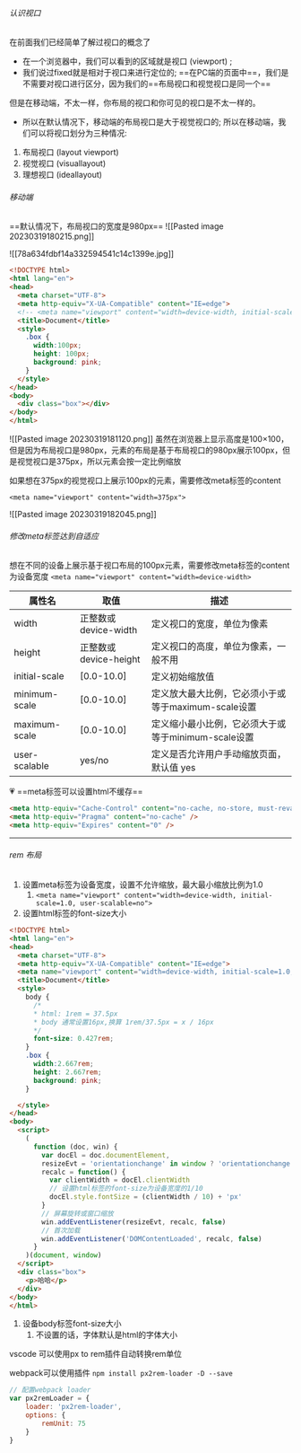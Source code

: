 ###### 认识视口
在前面我们已经简单了解过视口的概念了
- 在一个浏览器中，我们可以看到的区域就是视口 (viewport) ;
- 我们说过fixed就是相对于视口来进行定位的;
==在PC端的页面中==，我们是不需要对视口进行区分，因为我们的==布局视口和视觉视口是同一个==

但是在移动端，不太一样，你布局的视口和你可见的视口是不太一样的。
- 所以在默认情况下，移动端的布局视口是大于视觉视口的;
所以在移动端，我们可以将视口划分为三种情况:
1. 布局视口 (layout viewport)
2. 视觉视口 (visuallayout)
3. 理想视口 (ideallayout)

###### 移动端
==默认情况下，布局视口的宽度是980px==
![[Pasted image 20230319180215.png]]


![[78a634fdbf14a332594541c14c1399e.jpg]]

```html
<!DOCTYPE html>
<html lang="en">
<head>
  <meta charset="UTF-8">
  <meta http-equiv="X-UA-Compatible" content="IE=edge">
  <!-- <meta name="viewport" content="width=device-width, initial-scale=1.0"> -->
  <title>Document</title>
  <style>
    .box {
      width:100px;
      height: 100px;
      background: pink;
    }
  </style>
</head>
<body>
  <div class="box"></div>
</body>
</html>
```
![[Pasted image 20230319181120.png]]
虽然在浏览器上显示高度是100×100，但是因为布局视口是980px，元素的布局是基于布局视口的980px展示100px，但是视觉视口是375px，所以元素会按一定比例缩放

如果想在375px的视觉视口上展示100px的元素，需要修改meta标签的content

`<meta name="viewport" content="width=375px">`

![[Pasted image 20230319182045.png]]

###### 修改meta标签达到自适应
想在不同的设备上展示基于视口布局的100px元素，需要修改meta标签的content为设备宽度
`<meta name="viewport" content="width=device-width>`

| 属性名        | 取值                  | 描述                                 |
| ------------- | --------------------- | ------------------------------------ |
| width         | 正整数或device-width  | 定义视口的宽度，单位为像素           |
| height        | 正整数或device-height | 定义视口的高度，单位为像素，一般不用 |
| initial-scale | [0.0-10.0]  | 定义初始缩放值                       |
| minimum-scale | [0.0-10.0]  | 定义放大最大比例，它必须小于或等于maximum-scale设置 |
| maximum-scale | [0.0-10.0] | 定义缩小最小比例，它必须大于或等于minimum-scale设置 |
| user-scalable	| yes/no | 定义是否允许用户手动缩放页面，默认值 yes |

💗 ==meta标签可以设置html不缓存==

```html
<meta http-equiv="Cache-Control" content="no-cache, no-store, must-revalidate" />
<meta http-equiv="Pragma" content="no-cache" />
<meta http-equiv="Expires" content="0" />
```


---

###### rem 布局
1. 设置meta标签为设备宽度，设置不允许缩放，最大最小缩放比例为1.0
	1. `<meta name="viewport" content="width=device-width, initial-scale=1.0, user-scalable=no">`
2. 设置html标签的font-size大小
```html
<!DOCTYPE html>
<html lang="en">
<head>
  <meta charset="UTF-8">
  <meta http-equiv="X-UA-Compatible" content="IE=edge">
  <meta name="viewport" content="width=device-width, initial-scale=1.0, user-scalable=no">
  <title>Document</title>
  <style>
    body {
	  /*
	  * html: 1rem = 37.5px
	  * body 通常设置16px,换算 1rem/37.5px = x / 16px
	  */
      font-size: 0.427rem;
    }
    .box {
      width:2.667rem;
      height: 2.667rem;
      background: pink;
    }

  </style>
</head>
<body>
  <script>
    (
      function (doc, win) {
        var docEl = doc.documentElement,
        resizeEvt = 'orientationchange' in window ? 'orientationchange' : 'resize',
        recalc = function() {
          var clientWidth = docEl.clientWidth
          // 设置html标签的font-size为设备宽度的1/10
          docEl.style.fontSize = (clientWidth / 10) + 'px'
        }
        // 屏幕旋转或窗口缩放
        win.addEventListener(resizeEvt, recalc, false)
        // 首次加载
        win.addEventListener('DOMContentLoaded', recalc, false)
      }
    )(document, window)
  </script>
  <div class="box">
    <p>哈哈</p>
  </div>
</body>
</html>
```

1. 设备body标签font-size大小
	1. 不设置的话，字体默认是html的字体大小

vscode 可以使用px to rem插件自动转换rem单位

webpack可以使用插件
`npm install px2rem-loader -D --save`

```js
// 配置webpack loader
var px2remLoader = {
	loader: 'px2rem-loader',
	options: {
		remUnit: 75
	}
}
```
